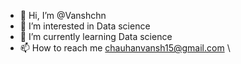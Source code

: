 - 👋 Hi, I’m @Vanshchn
- 👀 I’m interested in Data science
- 🌱 I’m currently learning Data science
- 📫 How to reach me chauhanvansh15@gmail.com
\


